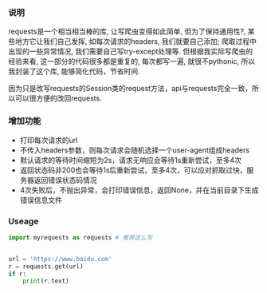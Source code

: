 ### 说明

requests是一个相当相当棒的库, 让写爬虫变得如此简单, 但为了保持通用性?, 某些地方它让我们自己发挥, 如每次请求的headers, 我们就要自己添加; 爬取过程中出现的一些异常情况, 我们需要自己写try-except处理等.
但根据我实际写爬虫的经验来看, 这一部分的代码很多都是重复的, 每次都写一遍, 就很不pythonic, 所以我封装了这个库, 能够简化代码，节省时间.

因为只是改写requests的Session类的request方法，api与requests完全一致，所以可以很方便的改回requests.


### 增加功能

- 打印每次请求的url
- 不传入headers参数，则每次请求会随机选择一个user-agent组成headers
- 默认请求的等待时间缩短为2s，请求无响应会等待1s重新尝试，至多4次
- 返回状态码非200也会等待1s后重新尝试，至多4次，可以应对抓取过快，服务器返回错误状态码情况
- 4次失败后，不抛出异常，会打印错误信息，返回None，并在当前目录下生成错误信息文件


### Useage

```python
import myrequests as requests # 推荐这么写


url = 'https://www.baidu.com'
r = requests.get(url)
if r:
    print(r.text)
```